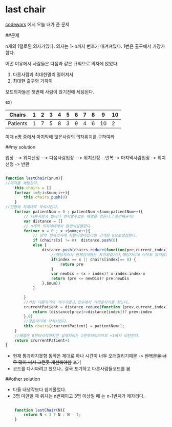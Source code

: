last chair
=============================================
[codewars](www.codewars.com) 에서 오늘 내가 푼 문제

##문제

n개의 1렬로된 의자가있다. 의자는 1~n까지 번호가 매겨져있다. 1번은 출구에서 가장가깝다.

어떤 이유에서 사람들은 다음과 같은 규칙으로 의자에 앉았다.
1. 다른사람과 최대한멀리 떨어져서
2. 최대한 출구와 가까이

모드의자들은 첫번째 사람이 앉기전에 세팅된다.

ex)

Chairs   | 1 | 2 | 3 | 4 | 5 | 6 | 7 | 8 | 9  | 10
---------|---|---|---|---|---|---|---|---|----|----
Patients | 1 | 7 | 5 | 8 | 3 | 9 | 4 | 6 | 10 | 2

이때 n명 중에서 마지막에 앉은사람의 의자위치를 구하여라


##my solution

입장 --> 위치선정 --> 다음사람입장 --> 위치선정  ...반복 -> 마지막사람입장 -> 위치선정 -> 반환

```javascript

function lastChair($num){
//의자를 세팅한다.
    this.chairs = []
    for(var i=0;i<$num;i++){
        this.chairs.push(0)
    }
//한명씩 차례대로 착석시킨다.
    for(var patientNum = 0 ; patientNum <$num;patientNum++){
        // 다른사람과 얼마나 먼지알수있는 배열을 만든다.(첫번째규칙)
        var distance = []
        // n개의 의자에대해서 한번씩실행한다.
        for(var x = 0 ; x <$num;x++){
            // 만약 현재의자에 사람이앉아있다면 간격은 0으로설정한다.
            if (chairs[x] != 0)  distance.push(0)
            else { 
                distance.push(chairs.reduce(function(pre,current,index) {
                    //해당자리가 현재검색하는 자리와같거나,해당자리에 아무도 앉지않았다면 다음자리를 검색한다.
                    if(index == x || chairs[index]== 0) {
                        return pre
                    }
                    var newDis = (x > index)? x-index:index-x
                    return (pre <= newDis)? pre:newDis
                },$num))
            }

        }
        //가장 다른자리와 거리가멀고,입구에서 가까운자리를 찾느다.
        crurrentPatient = distance.reduce(function (prev,current,index) {
            return (distance[prev]>=distance[index])? prev:index
        },0)
        //찾은자리에 착석시킨다.
        this.chairs[crurrentPatient] = patientNum+1;	
    }
    //배열은 0부터시작하지만 실제자리는 1번부터있으므로 +1해서 리턴한다.
    return crurrentPatient+1
}

```

- 현재 통과하지못함 동작은 제대로 하나 시간이 너무 오래걸리기때문  -> ~~반복문을 너무 많이 써서 그런듯 개선해야함~~ 포기
- 코드를 다시짜려고 했으나.. 결국 포기하고 다른사람들코드를 봄


##other solution

- 다들 내생각보다 쉽게풀었다.
- 3명 미만일 때 위치는 n번째이고 3명 이상일 때 는 n-1번째가 제자리다.

```javascript

    function lastChair(N){
        return N < 3 ? N : N - 1;
    }

```